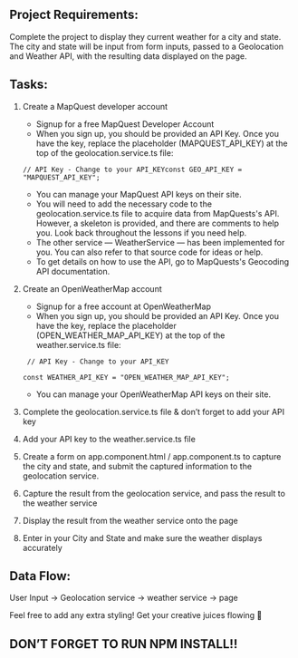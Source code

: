 ## Project Requirements:
Complete the project to display they current weather for a city and state.  The city and state will be input from form inputs, passed to a Geolocation and Weather API, with the resulting data displayed on the page.

## Tasks:
1.	 Create a MapQuest developer account 
        * Signup for a free MapQuest Developer Account
        * When you sign up, you should be provided an API Key. Once you have the key, replace the placeholder (MAPQUEST_API_KEY) at the top of the geolocation.service.ts file:

        ```// API Key - Change to your API_KEYconst GEO_API_KEY = "MAPQUEST_API_KEY";```
        * You can manage your MapQuest API keys on their site.
        * You will need to add the necessary code to the geolocation.service.ts file to acquire data from MapQuests's API. However, a skeleton is provided, and there are comments to help you. Look back throughout the lessons if you need help. 
        * The other service — WeatherService — has been implemented for you. You can also refer to that source code for ideas or help.
        * To get details on how to use the API, go to MapQuests's Geocoding API documentation.

2.	Create an OpenWeatherMap account 
    * Signup for a free account at OpenWeatherMap
    * When you sign up, you should be provided an API Key. Once you have the key, replace the placeholder (OPEN_WEATHER_MAP_API_KEY) at the top of the weather.service.ts file:

    ``` // API Key - Change to your API_KEY```

    ```const WEATHER_API_KEY = "OPEN_WEATHER_MAP_API_KEY";```
    * You can manage your OpenWeatherMap API keys on their site.

3.	Complete the geolocation.service.ts  file & don’t forget to add your API key
4.	Add your API key to the weather.service.ts  file
5.	Create a form on app.component.html / app.component.ts to capture the city and state, and submit the captured information to the geolocation service.
6.	Capture the result from the geolocation service, and pass the result to the weather service
7.	Display the result from the weather service onto the page
8.	Enter in your City and State and make sure the weather displays accurately

## Data Flow:

User Input -> Geolocation service -> weather service -> page


Feel free to add any extra styling! Get your creative juices flowing 


## **DON’T FORGET TO RUN NPM INSTALL!!**	
